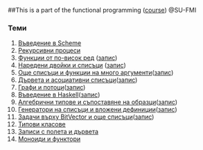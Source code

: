 ##This is a part of the functional programming ([course](https://github.com/semerdzhiev/fp-2020-21)) @SU-FMI

### Теми
1. [Въведение в Scheme](./01)
2. [Рекурсивни процеси](./02)
3. [Функции от по-висок ред](./03) ([запис](https://drive.google.com/file/d/1iqgBYO57a5Z-ixKc4w_10oL88c5-goMe/view?usp=sharing))
4. [Наредени двойки и списъци](./04) ([запис](https://drive.google.com/file/d/1Q9p_OMpm2Z1SoDPvmpMQ7SHFocjcSSDF/view?usp=sharing))
5. [Още списъци и функции на много аргументи](./05)([запис](https://drive.google.com/file/d/11RmHlto-d_A33WXOsScX0EN4CW_jGz-N/view?usp=sharing))
6. [Дървета и асоциативни списъци](./06)([запис](https://drive.google.com/file/d/1x937GCYW5Mf7D3Swo7XBtPid9uuD2eEY/view?usp=sharing))
7. [Графи и потоци](./07)([запис](https://drive.google.com/file/d/1uLneUIiOV8DF3OQYP57lwUL-AOzyJMNa/view?usp=sharing))
8. [Въведение в Haskell](./08)([запис](https://drive.google.com/file/d/1nWmJKtNnnpMYFm1z1vNjVL2tKasn3fPI/view?usp=sharing))
9. [Алгебрични типове и съпоставяне на образци](./09)([запис](https://drive.google.com/file/d/1HmOyvZS5e5kgYQ3z6d4SPiy0tJEUOqUt/view?usp=sharing))
10. [Генератори на списъци и вложени дефиниции](./10)([запис](https://drive.google.com/file/d/1zuErZb8t053-4DJaxhMh6WqwjPuZj4Fm/view?usp=sharing))
11. [Задачи върху BitVector и още списъци](./11)([запис](https://drive.google.com/file/d/1OzH1g4cKzeh0SCNdDH1Auyrq8V5w9ZEc/view?usp=sharing))
12. [Типови класове](./12)
13. [Записи с полета и дървета](./13)
14. [Моноиди и функтори](./14)
